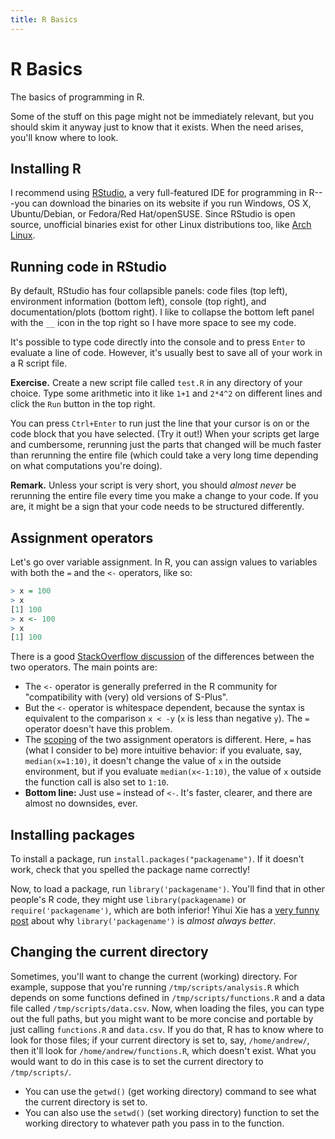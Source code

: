 ```yaml
---
title: R Basics
---
```


R Basics
========

The basics of programming in R.

Some of the stuff on this page might not be immediately relevant, but you should skim it anyway just to know that it exists. When the need arises, you'll know where to look.

Installing R
------------

I recommend using [RStudio](https://www.rstudio.com/products/rstudio/download/), a very full-featured IDE for programming in R---you can download the binaries on its website if you run Windows, OS X, Ubuntu/Debian, or Fedora/Red Hat/openSUSE. Since RStudio is open source, unofficial binaries exist for other Linux distributions too, like [Arch Linux](https://aur.archlinux.org/packages/rstudio-desktop-bin/).

Running code in RStudio
-----------------------

By default, RStudio has four collapsible panels: code files (top left), environment information (bottom left), console (top right), and documentation/plots (bottom right). I like to collapse the bottom left panel with the `__` icon in the top right so I have more space to see my code.

It's possible to type code directly into the console and to press `Enter` to evaluate a line of code. However, it's usually best to save all of your work in a R script file.

**Exercise.** Create a new script file called `test.R` in any directory of your choice. Type some arithmetic into it like `1+1` and `2*4^2` on different lines and click the `Run` button in the top right.

You can press `Ctrl+Enter` to run just the line that your cursor is on or the code block that you have selected. (Try it out!) When your scripts get large and cumbersome, rerunning just the parts that changed will be much faster than rerunning the entire file (which could take a very long time depending on what computations you're doing).	

**Remark.** Unless your script is very short, you should *almost never* be rerunning the entire file every time you make a change to your code. If you are, it might be a sign that your code needs to be structured differently.

Assignment operators
--------------------

Let's go over variable assignment. In R, you can assign values to variables with both the `=` and the `<-` operators, like so:

```r
> x = 100
> x
[1] 100
> x <- 100
> x
[1] 100
```

There is a good [StackOverflow discussion](http://stackoverflow.com/questions/1741820/assignment-operators-in-r-and) of the differences between the two operators. The main points are:

* The `<-` operator is generally preferred in the R community for "compatibility with (very) old versions of S-Plus".
* But the `<-` operator is whitespace dependent, because the syntax is equivalent to the comparison `x < -y` (`x` is less than negative `y`). The `=` operator doesn't have this problem.
* The [scoping](http://www.inside-r.org/r-doc/base/assignOps) of the two assignment operators is different. Here, `=` has (what I consider to be) more intuitive behavior: if you evaluate, say, `median(x=1:10)`, it doesn't change the value of `x` in the outside environment, but if you evaluate `median(x<-1:10)`, the value of `x` outside the function call is also set to `1:10`.
* **Bottom line:** Just use `=` instead of `<-`. It's faster, clearer, and there are almost no downsides, ever.

Installing packages
-------------------

To install a package, run `install.packages("packagename")`. If it doesn't work, check that you spelled the package name correctly!

Now, to load a package, run `library('packagename')`. You'll find that in other people's R code, they might use `library(packagename)` or `require('packagename')`, which are both inferior! Yihui Xie has a [very funny post](http://yihui.name/en/2014/07/library-vs-require/) about why `library('packagename')` is *almost always better*.

Changing the current directory
------------------------------

Sometimes, you'll want to change the current (working) directory. For example, suppose that you're running `/tmp/scripts/analysis.R` which depends on some functions defined in `/tmp/scripts/functions.R` and a data file called `/tmp/scripts/data.csv`. Now, when loading the files, you can type out the full paths, but you might want to be more concise and portable by just calling `functions.R` and `data.csv`. If you do that, R has to know where to look for those files; if your current directory is set to, say, `/home/andrew/`, then it'll look for `/home/andrew/functions.R`, which doesn't exist. What you would want to do in this case is to set the current directory to `/tmp/scripts/`.

* You can use the `getwd()` (get working directory) command to see what the current directory is set to.
* You can also use the `setwd()` (set working directory) function to set the working directory to whatever path you pass in to the function.